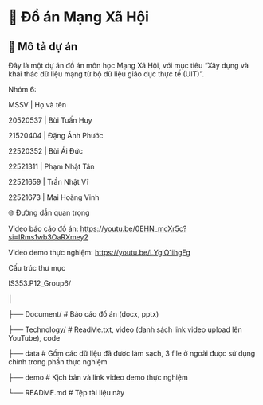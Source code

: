 # 📱 Đồ án Mạng Xã Hội

## 🌟 Mô tả dự án

Đây là một dự án đồ án môn học Mạng Xã Hội, với mục tiêu “Xây dựng và khai thác dữ liệu mạng từ bộ dữ liệu
giáo dục thực tế (UIT)”.

Nhóm 6:

MSSV     | Họ và tên

20520537 | Bùi Tuấn Huy

21520404 | Đặng Ánh Phước

22520352 | Bùi Ái Đức

22521311 | Phạm Nhật Tân

22521659 | Trần Nhật Vĩ

22521673 | Mai Hoàng Vinh

🌐 Đường dẫn quan trọng

Video báo cáo đồ án: https://youtu.be/0EHN_mcXr5c?si=IRms1wb3OaRXmey2

Video demo thực nghiệm: https://youtu.be/LYglO1ihgFg

Cấu trúc thư mục

IS353.P12_Group6/

│

├── Document/              # Báo cáo đồ án (docx, pptx)

├── Technology/            # ReadMe.txt, video (danh sách link video upload lên YouTube), code 

├── data                   # Gồm các dữ liệu đã được làm sạch, 3 file ở ngoài được sử dụng chính trong phần thực nghiệm

├── demo                   # Kịch bản và link video demo thực nghiệm

└── README.md              # Tệp tài liệu này
